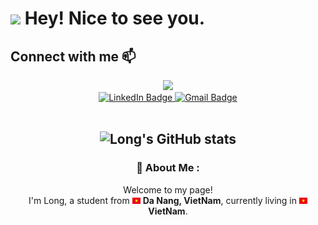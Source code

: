 <h1><img src="https://emojis.slackmojis.com/emojis/images/1531849430/4246/blob-sunglasses.gif?1531849430" width="30"/> Hey! Nice to see you.</h1>

## Connect with me 📫
<p align="left">
<div id="header" align="center"> 
  <img src="https://media.giphy.com/media/M9gbBd9nbDrOTu1Mqx/giphy.gif" width="100"/> 
  <div id="badges">
    <a href="https://www.linkedin.com/in/vu-dang-long-551a19207/">
      <img src="https://img.shields.io/badge/LinkedIn-blue?style=for-the-badge&logo=linkedin&logoColor=white" alt="LinkedIn Badge"/>
    </a>
    <a href="mailto:long.vu190404@vnuk.edu.vn">
      <img src="https://img.shields.io/badge/Gmail-blue?style=for-the-badge&logo=gmail&logoColor=white" alt="Gmail Badge"/>
    </a>
  </div>
  <img src="https://komarev.com/ghpvc/?username=longgggg1310&style=flat-square&color=blue" alt=""/>
  
  ![Long's GitHub stats](https://github-readme-stats.vercel.app/api?username=longgggg1310&theme=buefy&show_icons=true)
   ---
<!-- **Languages and Tools:** 
![Python](https://img.shields.io/badge/-Python-black?logo=Python&style=social)&nbsp;&nbsp;
![GoLang](https://img.shields.io/badge/Go-00ADD8?logo=go&style=social)&nbsp;&nbsp;
![Git](https://img.shields.io/badge/-Git-black?logo=git&style=social)&nbsp;&nbsp;
![GitHub](https://img.shields.io/badge/-GitHub-black?logo=github&style=social)&nbsp;&nbsp;
![JavaScript](https://img.shields.io/badge/javascript-%23323330.svg?logo=git&style=social)&nbsp;&nbsp;


![Top Langs](https://github-readme-stats.vercel.app/api/top-langs/?username=longgggg1310&hide=TeX&layout=compact) -->
 ### :robot:	 About Me :
  <p>Welcome to my page! </br> I'm Long, a student from <img src="icon/vietnam.svg" width="13"/> <b>Da Nang, VietNam</b>, currently living in <img src="icon/vietnam.svg" width="13"/> <b>VietNam</b>. </p>  
</div>


</p>




